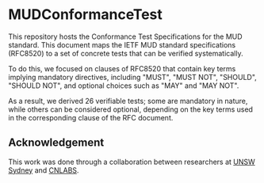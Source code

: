 # MUDConformanceTest
This repository hosts the Conformance Test Specifications for the MUD standard. This document maps the IETF MUD standard specifications (RFC8520) to a set of concrete tests that can be verified systematically. 

To do this, we focused on clauses of RFC8520 that contain key terms implying mandatory directives, including "MUST", "MUST NOT", "SHOULD", "SHOULD NOT", and optional choices such as "MAY" and "MAY NOT". 

As a result, we derived 26 verifiable tests; some are mandatory in nature, while others can be considered optional, depending on the key terms used in the corresponding clause of the RFC document. 

## Acknowledgement
This work was done through a collaboration between researchers at [UNSW Sydney](https://iotanalytics.unsw.edu.au/) and [CNLABS](https://cnlabsglobal.com/).
